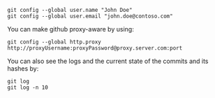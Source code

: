 ```command
git config --global user.name "John Doe"
git config --global user.email "john.doe@contoso.com"
```

You can make github proxy-aware by using:

```command
git config --global http.proxy
http://proxyUsername:proxyPassword@proxy.server.com:port
```

You can also see the logs and the current state of the commits and its hashes by:

``` command
git log
git log -n 10
```
